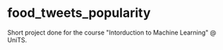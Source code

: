 # food_tweets_popularity
Short project done for the course "Intorduction to Machine Learning" @ UniTS.
